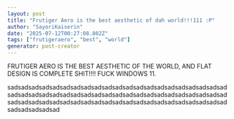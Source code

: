 ```yaml
---
layout: post
title: "Frutiger Aero is the best aesthetic of dah world!!!111 :P"
author: "SayoriKaiserin"
date: "2025-07-12T00:27:08.802Z"
tags: ["frutigeraero", "best", "world"]
generator: post-creator
---
```


FRUTIGER AERO IS THE BEST AESTHETIC OF THE WORLD, AND FLAT DESIGN IS COMPLETE SHIT!!!! FUCK WINDOWS 11.

sadsadsadsadsadsadsadsadsadsadsadsadsadsadsadsadsadsadsadsadsadsadsadsadsadsadsadsadsadsadsadsadsadsadsadsadsadsadsadsadsadsadsadsadsadsadsadsadsadsadsadsadsadsadsadsadsadsadsadsadsadsadsadsadsadsadsadsad
